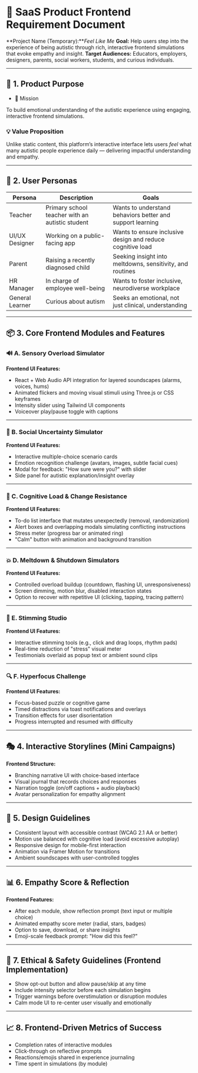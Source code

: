 # 📘 SaaS Product Frontend Requirement Document

**Project Name (Temporary):***Feel Like Me*
**Goal:** Help users step into the experience of being autistic through rich, interactive frontend simulations that evoke empathy and insight.
**Target Audiences:** Educators, employers, designers, parents, social workers, students, and curious individuals.

---

## 🧭 1. Product Purpose

* 🎯 Mission

To build emotional understanding of the autistic experience using engaging, interactive frontend simulations.

### 💡 Value Proposition

Unlike static content, this platform’s interactive interface lets users *feel* what many autistic people experience daily — delivering impactful understanding and empathy.

---

## 👥 2. User Personas


| Persona         | Description                                     | Goals                                                      |
| --------------- | ----------------------------------------------- | ---------------------------------------------------------- |
| Teacher         | Primary school teacher with an autistic student | Wants to understand behaviors better and support learning  |
| UI/UX Designer  | Working on a public-facing app                  | Wants to ensure inclusive design and reduce cognitive load |
| Parent          | Raising a recently diagnosed child              | Seeking insight into meltdowns, sensitivity, and routines  |
| HR Manager      | In charge of employee well-being                | Wants to foster inclusive, neurodiverse workplace          |
| General Learner | Curious about autism                            | Seeks an emotional, not just clinical, understanding       |

---

## 📦 3. Core Frontend Modules and Features

### 🔊 A. **Sensory Overload Simulator**

**Frontend UI Features:**

* React + Web Audio API integration for layered soundscapes (alarms, voices, hums)
* Animated flickers and moving visual stimuli using Three.js or CSS keyframes
* Intensity slider using Tailwind UI components
* Voiceover play/pause toggle with captions

---

### 💬 B. **Social Uncertainty Simulator**

**Frontend UI Features:**

* Interactive multiple-choice scenario cards
* Emotion recognition challenge (avatars, images, subtle facial cues)
* Modal for feedback: "How sure were you?" with slider
* Side panel for autistic explanation/insight overlay

---

### 🧠 C. **Cognitive Load & Change Resistance**

**Frontend UI Features:**

* To-do list interface that mutates unexpectedly (removal, randomization)
* Alert boxes and overlapping modals simulating conflicting instructions
* Stress meter (progress bar or animated ring)
* "Calm" button with animation and background transition

---

### 💥 D. **Meltdown & Shutdown Simulators**

**Frontend UI Features:**

* Controlled overload buildup (countdown, flashing UI, unresponsiveness)
* Screen dimming, motion blur, disabled interaction states
* Option to recover with repetitive UI (clicking, tapping, tracing pattern)

---

### 🔁 E. **Stimming Studio**

**Frontend UI Features:**

* Interactive stimming tools (e.g., click and drag loops, rhythm pads)
* Real-time reduction of "stress" visual meter
* Testimonials overlaid as popup text or ambient sound clips

---

### 🔍 F. **Hyperfocus Challenge**

**Frontend UI Features:**

* Focus-based puzzle or cognitive game
* Timed distractions via toast notifications and overlays
* Transition effects for user disorientation
* Progress interrupted and resumed with difficulty

---

## 🎭 4. Interactive Storylines (Mini Campaigns)

**Frontend Structure:**

* Branching narrative UI with choice-based interface
* Visual journal that records choices and responses
* Narration toggle (on/off captions + audio playback)
* Avatar personalization for empathy alignment

---

## 🎨 5. Design Guidelines

* Consistent layout with accessible contrast (WCAG 2.1 AA or better)
* Motion use balanced with cognitive load (avoid excessive autoplay)
* Responsive design for mobile-first interaction
* Animation via Framer Motion for transitions
* Ambient soundscapes with user-controlled toggles

---

## 📊 6. Empathy Score & Reflection

**Frontend Features:**

* After each module, show reflection prompt (text input or multiple choice)
* Animated empathy score meter (radial, stars, badges)
* Option to save, download, or share insights
* Emoji-scale feedback prompt: "How did this feel?"

---

## 🧯 7. Ethical & Safety Guidelines (Frontend Implementation)

* Show opt-out button and allow pause/skip at any time
* Include intensity selector before each simulation begins
* Trigger warnings before overstimulation or disruption modules
* Calm mode UI to re-center user visually and emotionally

---

## 📈 8. Frontend-Driven Metrics of Success

* Completion rates of interactive modules
* Click-through on reflective prompts
* Reactions/emojis shared in experience journaling
* Time spent in simulations (by module)
